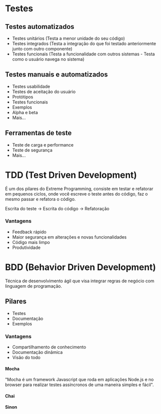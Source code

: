 # Testes

## Testes automatizados

* Testes unitários (Testa a menor unidade do seu código)
* Testes integrados (Testa a integração do que foi testado anteriormente junto com outro componente)
* Testes funcionais (Testa a funcionalidade com outros sistemas - Testa como o usuário navega no sistema)

## Testes manuais e automatizados

* Testes usabilidade
* Testes de aceitação do usuário
* Protótipos
* Testes funcionais
* Exemplos
* Alpha e beta
* Mais...

## Ferramentas de teste

* Teste de carga e performance
* Teste de segurança
* Mais...

# TDD (Test Driven Development)

É um dos pilares do Extreme Programming, consiste em testar e refatorar em pequenos ciclos,
onde você escreve o teste antes do código, faz o mesmo passar e refatora o código.

Escrita do teste -> Escrita do código -> Refatoração

### Vantagens

* Feedback rápido
* Maior segurança em alterações e novas funcionalidades
* Código mais limpo
* Produtividade

# BDD (Behavior Driven Development)

Técnica de desenvolvimento ágil que visa integrar regras de negócio com linguagem de programação.

## Pilares

* Testes
* Documentação
* Exemplos

### Vantagens

* Compartilhamento de conhecimento
* Documentação dinâmica
* Visão do todo

#### Mocha

"Mocha é um framework Javascript que roda em aplicações Node.js e no browser para realizar testes assíncronos de uma maneira simples e fácil".


#### Chai
#### Sinon
